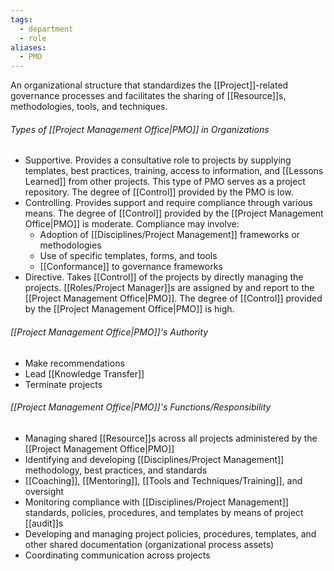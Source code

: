 ```yaml
---
tags:
  - department
  - role
aliases:
  - PMO
---
```

An organizational structure that standardizes the [[Project]]-related governance processes and facilitates the sharing of [[Resource]]s, methodologies, tools, and techniques.
###### Types of [[Project Management Office|PMO]] in Organizations
- Supportive. Provides a consultative role to projects by supplying templates, best practices, training, access to information, and [[Lessons Learned]] from other projects. This type of PMO serves as a project repository. The degree of [[Control]] provided by the PMO is low.
- Controlling. Provides support and require compliance through various means. The degree of [[Control]] provided by the [[Project Management Office|PMO]] is moderate. Compliance may involve:
	- Adoption of [[Disciplines/Project Management]] frameworks or methodologies
	- Use of specific templates, forms, and tools  
	- [[Conformance]] to governance frameworks
- Directive. Takes [[Control]] of the projects by directly managing the projects. [[Roles/Project Manager]]s are assigned by and report to the [[Project Management Office|PMO]]. The degree of [[Control]] provided by the [[Project Management Office|PMO]] is high.
###### [[Project Management Office|PMO]]'s Authority
- Make recommendations
- Lead [[Knowledge Transfer]]
- Terminate projects
###### [[Project Management Office|PMO]]'s Functions/Responsibility
- Managing shared [[Resource]]s across all projects administered by the [[Project Management Office|PMO]]
- Identifying and developing [[Disciplines/Project Management]] methodology, best practices, and standards
- [[Coaching]], [[Mentoring]], [[Tools and Techniques/Training]], and oversight
- Monitoring compliance with [[Disciplines/Project Management]] standards, policies, procedures, and templates by means of project [[audit]]s
- Developing and managing project policies, procedures, templates, and other shared documentation (organizational process assets)
- Coordinating communication across projects